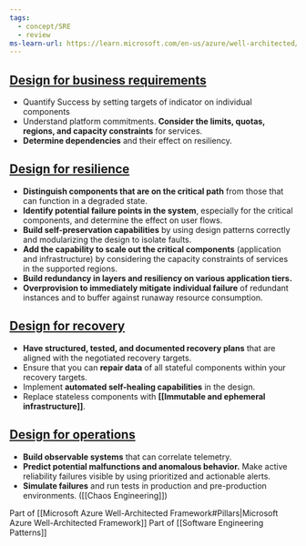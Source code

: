 ```yaml
---
tags:
  - concept/SRE
  - review
ms-learn-url: https://learn.microsoft.com/en-us/azure/well-architected/reliability/principles
---
```

## [Design for business requirements](https://learn.microsoft.com/en-us/azure/well-architected/reliability/principles#design-for-business-requirements)
* Quantify Success by setting targets of indicator on individual components
* Understand platform commitments. **Consider the limits, quotas, regions, and capacity constraints** for services.
* **Determine dependencies** and their effect on resiliency.
## [Design for resilience](https://learn.microsoft.com/en-us/azure/well-architected/reliability/principles#design-for-resilience)
* **Distinguish components that are on the critical path** from those that can function in a degraded state.
* **Identify potential failure points in the system**, especially for the critical components, and determine the effect on user flows.
* **Build self-preservation capabilities** by using design patterns correctly and modularizing the design to isolate faults.
* **Add the capability to scale out the critical components** (application and infrastructure) by considering the capacity constraints of services in the supported regions.
* **Build redundancy in layers and resiliency on various application tiers.**
* **Overprovision to immediately mitigate individual failure** of redundant instances and to buffer against runaway resource consumption.
## [Design for recovery](https://learn.microsoft.com/en-us/azure/well-architected/reliability/principles#design-for-recovery)
* **Have structured, tested, and documented recovery plans** that are aligned with the negotiated recovery targets.
* Ensure that you can **repair data** of all stateful components within your recovery targets.
* Implement **automated self-healing capabilities** in the design.
* Replace stateless components with **[[Immutable and ephemeral infrastructure]]**.
## [Design for operations](https://learn.microsoft.com/en-us/azure/well-architected/reliability/principles#design-for-operations)
* **Build observable systems** that can correlate telemetry.
* **Predict potential malfunctions and anomalous behavior.** Make active reliability failures visible by using prioritized and actionable alerts.
* **Simulate failures** and run tests in production and pre-production environments. ([[Chaos Engineering]])

Part of [[Microsoft Azure Well-Architected Framework#Pillars|Microsoft Azure Well-Architected Framework]]
Part of [[Software Engineering Patterns]]
